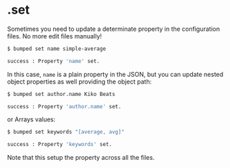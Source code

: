 # .set

Sometimes you need to update a determinate property in the configuration files. No more edit files manually!

```bash
$ bumped set name simple-average

success : Property 'name' set.
```

In this case, `name` is a plain property in the JSON, but you can update nested object properties as well providing the object path:

```bash
$ bumped set author.name Kiko Beats

success : Property 'author.name' set.
```

or Arrays values:

```bash
$ bumped set keywords "[average, avg]"

success	: Property 'keywords' set.
```

Note that this setup the property across all the files.
